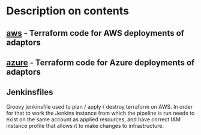 # Description on contents

## [aws](aws/README.md) - Terraform code for AWS deployments of adaptors

## [azure](azure/README.md) - Terraform code for Azure deployments of adaptors

## Jenkinsfiles

  Groovy jenkinsfile used to plan / apply / destroy terraform on AWS. In order for that to work the Jenkins instance from which the pipeline is run needs to exist on the same account as applied resources, and have correct IAM instance profile that allows it to make changes to infrastructure.
